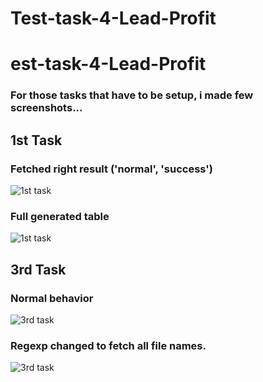 # Test-task-4-Lead-Profit

# est-task-4-Lead-Profit
### For those tasks that have to be setup, i made few screenshots...
## 1st Task
### Fetched right result ('normal', 'success')
![1st task](https://context-bonus.ru/static/temp/task_1_1.jpg)

### Full generated table
![1st task](https://context-bonus.ru/static/temp/task_1_2.jpg)

## 3rd Task
### Normal behavior
![3rd task](https://context-bonus.ru/static/temp/task_3_1.jpg)

### Regexp changed to fetch all file names.
![3rd task](https://context-bonus.ru/static/temp/task_3_2.jpg)
